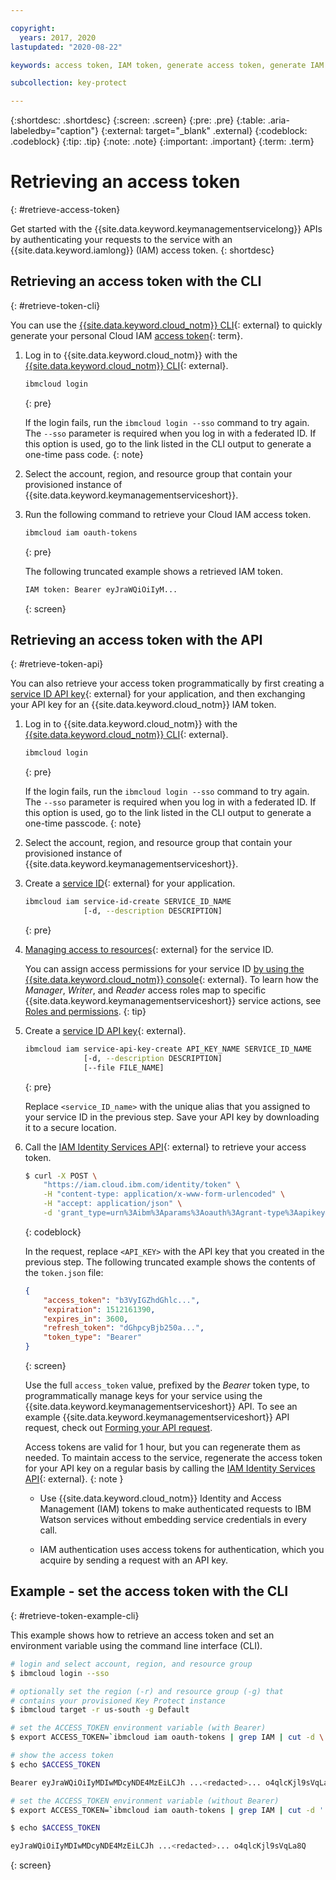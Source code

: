 ```yaml
---

copyright:
  years: 2017, 2020
lastupdated: "2020-08-22"

keywords: access token, IAM token, generate access token, generate IAM token, get access token, get IAM token, IAM token API, IAM token CLI

subcollection: key-protect

---
```


{:shortdesc: .shortdesc}
{:screen: .screen}
{:pre: .pre}
{:table: .aria-labeledby="caption"}
{:external: target="_blank" .external}
{:codeblock: .codeblock}
{:tip: .tip}
{:note: .note}
{:important: .important}
{:term: .term}

# Retrieving an access token
{: #retrieve-access-token}

Get started with the {{site.data.keyword.keymanagementservicelong}} APIs by
authenticating your requests to the service with an
{{site.data.keyword.iamlong}} (IAM) access token.
{: shortdesc}

## Retrieving an access token with the CLI
{: #retrieve-token-cli}

You can use the
[{{site.data.keyword.cloud_notm}} CLI](/docs/cli?topic=cli-getting-started){: external}
to quickly generate your personal Cloud IAM [access token](#x2113001){: term}.

1. Log in to {{site.data.keyword.cloud_notm}} with the
   [{{site.data.keyword.cloud_notm}} CLI](/docs/cli?topic=cli-getting-started){: external}.

   ```sh
   ibmcloud login
   ```
   {: pre}

   If the login fails, run the `ibmcloud login --sso` command to try again. The
   `--sso` parameter is required when you log in with a federated ID. If this
   option is used, go to the link listed in the CLI output to generate a
   one-time pass code.
   {: note}

2. Select the account, region, and resource group that contain your provisioned
   instance of {{site.data.keyword.keymanagementserviceshort}}.

3. Run the following command to retrieve your Cloud IAM access token.

   ```sh
   ibmcloud iam oauth-tokens
   ```
   {: pre}

   The following truncated example shows a retrieved IAM token.

   ```sh
   IAM token: Bearer eyJraWQiOiIyM...
   ```
   {: screen}

## Retrieving an access token with the API
{: #retrieve-token-api}

You can also retrieve your access token programmatically by first creating a
[service ID API key](/docs/account?topic=account-serviceidapikeys){: external}
for your application, and then exchanging your API key for an
{{site.data.keyword.cloud_notm}} IAM token.

1. Log in to {{site.data.keyword.cloud_notm}} with the
   [{{site.data.keyword.cloud_notm}} CLI](/docs/cli?topic=cli-getting-started){: external}.

   ```sh
   ibmcloud login
   ```
   {: pre}

   If the login fails, run the `ibmcloud login --sso` command to try again. The
   `--sso` parameter is required when you log in with a federated ID. If this
   option is used, go to the link listed in the CLI output to generate a
   one-time passcode.
   {: note}

2. Select the account, region, and resource group that contain your provisioned
   instance of {{site.data.keyword.keymanagementserviceshort}}.

3. Create a
   [service ID](/docs/account?topic=account-serviceids){: external} for your application.

   ```sh
   ibmcloud iam service-id-create SERVICE_ID_NAME
                [-d, --description DESCRIPTION]
   ```
   {: pre}

4. [Managing access to resources](/docs/account?topic=account-assign-access-resources){: external}
   for the service ID.

   You can assign access permissions for your service ID
   [by using the {{site.data.keyword.cloud_notm}} console](/docs/account?topic=account-assign-access-resources#assign_new_access){: external}.
   To learn how the _Manager_, _Writer_, and _Reader_ access roles map to
   specific {{site.data.keyword.keymanagementserviceshort}} service actions,
   see
   [Roles and permissions](/docs/key-protect?topic=key-protect-manage-access#roles).
   {: tip}

5. Create a
   [service ID API key](/docs/account?topic=account-serviceidapikeys){: external}.

   ```sh
   ibmcloud iam service-api-key-create API_KEY_NAME SERVICE_ID_NAME
                [-d, --description DESCRIPTION]
                [--file FILE_NAME]
   ```
   {: pre}

   Replace `<service_ID_name>` with the unique alias that you assigned to your
   service ID in the previous step. Save your API key by downloading it to a
   secure location.

6. Call the
   [IAM Identity Services API](/apidocs/iam-identity-token-api){: external}
   to retrieve your access token.

   ```sh
   $ curl -X POST \
       "https://iam.cloud.ibm.com/identity/token" \
       -H "content-type: application/x-www-form-urlencoded" \
       -H "accept: application/json" \
       -d 'grant_type=urn%3Aibm%3Aparams%3Aoauth%3Agrant-type%3Aapikey&apikey=<API_KEY>' > token.json
   ```
   {: codeblock}

   In the request, replace `<API_KEY>` with the API key that you created in the
   previous step. The following truncated example shows the contents of the
   `token.json` file:

   ```json
   {
       "access_token": "b3VyIGZhdGhlc...",
       "expiration": 1512161390,
       "expires_in": 3600,
       "refresh_token": "dGhpcyBjb250a...",
       "token_type": "Bearer"
   }
   ```
   {: screen}

   Use the full `access_token` value, prefixed by the _Bearer_ token type, to
   programmatically manage keys for your service using the
   {{site.data.keyword.keymanagementserviceshort}} API. To see an example
   {{site.data.keyword.keymanagementserviceshort}} API request, check out
   [Forming your API request](/docs/key-protect?topic=key-protect-set-up-api#form-api-request).

   Access tokens are valid for 1 hour, but you can regenerate them as needed.
   To maintain access to the service, regenerate the access token for your API
   key on a regular basis by calling the
   [IAM Identity Services API](/apidocs/iam-identity-token-api){: external}.
   {: note }

   - Use {{site.data.keyword.cloud_notm}} Identity and Access Management (IAM)
     tokens to make authenticated requests to IBM Watson services without
     embedding service credentials in every call.

   - IAM authentication uses access tokens for authentication, which you acquire
     by sending a request with an API key.

## Example - set the access token with the CLI
{: #retrieve-token-example-cli}

This example shows how to retrieve an access token and set an environment
variable using the command line interface (CLI).

```sh
# login and select account, region, and resource group
$ ibmcloud login --sso

# optionally set the region (-r) and resource group (-g) that
# contains your provisioned Key Protect instance
$ ibmcloud target -r us-south -g Default

# set the ACCESS_TOKEN environment variable (with Bearer)
$ export ACCESS_TOKEN=`ibmcloud iam oauth-tokens | grep IAM | cut -d \: -f 2 | sed 's/^ *//'`

# show the access token
$ echo $ACCESS_TOKEN

Bearer eyJraWQiOiIyMDIwMDcyNDE4MzEiLCJh ...<redacted>... o4qlcKjl9sVqLa8Q

# set the ACCESS_TOKEN environment variable (without Bearer)
$ export ACCESS_TOKEN=`ibmcloud iam oauth-tokens | grep IAM | cut -d ' ' -f 5 | sed 's/^ *//'`

$ echo $ACCESS_TOKEN

eyJraWQiOiIyMDIwMDcyNDE4MzEiLCJh ...<redacted>... o4qlcKjl9sVqLa8Q
```
{: screen}
